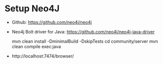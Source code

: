 # Setup Neo4J

* Github: https://github.com/neo4j/neo4j
* Neo4j Bolt driver for Java: https://github.com/neo4j/neo4j-java-driver


    mvn clean install -DminimalBuild -DskipTests
    cd community/server
    mvn clean compile exec:java
    
   
   
* http://localhost:7474/browser/
